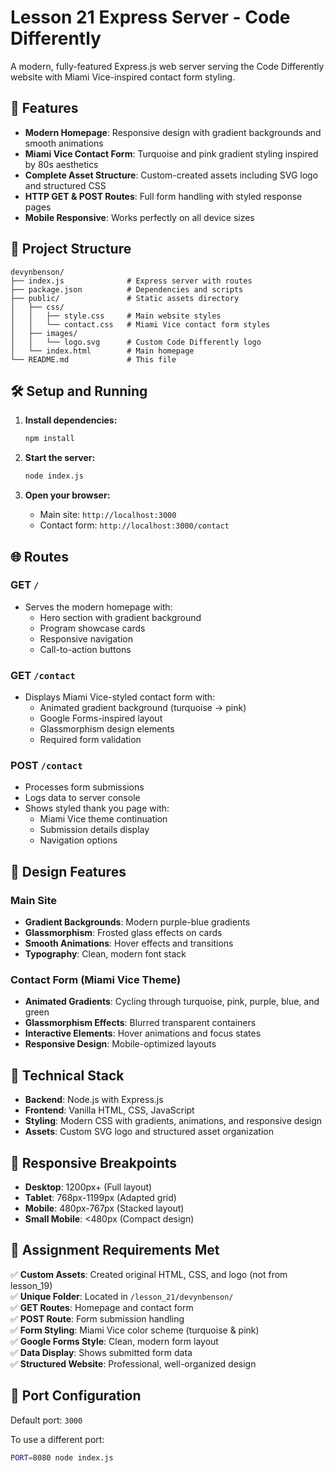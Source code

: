 # Lesson 21 Express Server - Code Differently

A modern, fully-featured Express.js web server serving the Code Differently website with Miami Vice-inspired contact form styling.

## 🚀 Features

- **Modern Homepage**: Responsive design with gradient backgrounds and smooth animations
- **Miami Vice Contact Form**: Turquoise and pink gradient styling inspired by 80s aesthetics
- **Complete Asset Structure**: Custom-created assets including SVG logo and structured CSS
- **HTTP GET & POST Routes**: Full form handling with styled response pages
- **Mobile Responsive**: Works perfectly on all device sizes

## 📁 Project Structure

```
devynbenson/
├── index.js              # Express server with routes
├── package.json          # Dependencies and scripts
├── public/               # Static assets directory
│   ├── css/
│   │   ├── style.css     # Main website styles
│   │   └── contact.css   # Miami Vice contact form styles
│   ├── images/
│   │   └── logo.svg      # Custom Code Differently logo
│   └── index.html        # Main homepage
└── README.md             # This file
```

## 🛠 Setup and Running

1. **Install dependencies:**
   ```bash
   npm install
   ```

2. **Start the server:**
   ```bash
   node index.js
   ```

3. **Open your browser:**
   - Main site: `http://localhost:3000`
   - Contact form: `http://localhost:3000/contact`

## 🌐 Routes

### GET `/`
- Serves the modern homepage with:
  - Hero section with gradient background
  - Program showcase cards
  - Responsive navigation
  - Call-to-action buttons

### GET `/contact`
- Displays Miami Vice-styled contact form with:
  - Animated gradient background (turquoise → pink)
  - Google Forms-inspired layout
  - Glassmorphism design elements
  - Required form validation

### POST `/contact`
- Processes form submissions
- Logs data to server console
- Shows styled thank you page with:
  - Miami Vice theme continuation
  - Submission details display
  - Navigation options

## 🎨 Design Features

### Main Site
- **Gradient Backgrounds**: Modern purple-blue gradients
- **Glassmorphism**: Frosted glass effects on cards
- **Smooth Animations**: Hover effects and transitions
- **Typography**: Clean, modern font stack

### Contact Form (Miami Vice Theme)
- **Animated Gradients**: Cycling through turquoise, pink, purple, blue, and green
- **Glassmorphism Effects**: Blurred transparent containers
- **Interactive Elements**: Hover animations and focus states
- **Responsive Design**: Mobile-optimized layouts

## 🔧 Technical Stack

- **Backend**: Node.js with Express.js
- **Frontend**: Vanilla HTML, CSS, JavaScript
- **Styling**: Modern CSS with gradients, animations, and responsive design
- **Assets**: Custom SVG logo and structured asset organization

## 📱 Responsive Breakpoints

- **Desktop**: 1200px+ (Full layout)
- **Tablet**: 768px-1199px (Adapted grid)
- **Mobile**: 480px-767px (Stacked layout)
- **Small Mobile**: <480px (Compact design)

## 🎯 Assignment Requirements Met

✅ **Custom Assets**: Created original HTML, CSS, and logo (not from lesson_19)  
✅ **Unique Folder**: Located in `/lesson_21/devynbenson/`  
✅ **GET Routes**: Homepage and contact form  
✅ **POST Route**: Form submission handling  
✅ **Form Styling**: Miami Vice color scheme (turquoise & pink)  
✅ **Google Forms Style**: Clean, modern form layout  
✅ **Data Display**: Shows submitted form data  
✅ **Structured Website**: Professional, well-organized design  

## 🚀 Port Configuration

Default port: `3000`

To use a different port:
```bash
PORT=8080 node index.js
```

